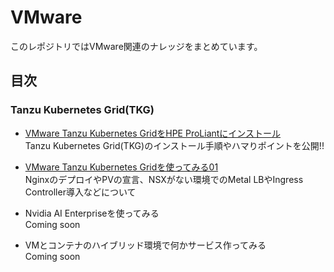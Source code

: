 # VMware
このレポジトリではVMware関連のナレッジをまとめています。

## 目次
### Tanzu Kubernetes Grid(TKG)
- [VMware Tanzu Kubernetes GridをHPE ProLiantにインストール](tkg/installation)  
Tanzu Kubernetes Grid(TKG)のインストール手順やハマりポイントを公開!!

- [VMware Tanzu Kubernetes Gridを使ってみる01](tkg/instruction01)  
NginxのデプロイやPVの宣言、NSXがない環境でのMetal LBやIngress Controller導入などについて

- Nvidia AI Enterpriseを使ってみる  
Coming soon

- VMとコンテナのハイブリッド環境で何かサービス作ってみる  
Coming soon

